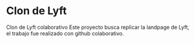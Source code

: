 # Clon de Lyft
Clon de Lyft colaborativo
Este proyecto busca replicar la landpage de Lyft, el trabajo fue realizado con github colaborativo.
